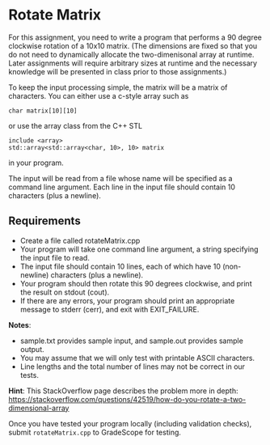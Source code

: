 # Rotate Matrix

For this assignment, you need to write a program that performs a 90 degree 
clockwise rotation of a 10x10 matrix.  (The dimensions are fixed so that you 
do not need to dynamically allocate the two-dimenisonal array  at runtime.  
Later assignments will require arbitrary sizes at runtime and the necessary 
knowledge will be presented in class prior to those assignments.)

To keep the input processing simple, the matrix will be a matrix of characters.
You can either use a c-style array such as 
```
char matrix[10][10]
```
or use the array class from the C++ STL
```
include <array>
std::array<std::array<char, 10>, 10> matrix
```
in your program.

The input will be read from a file whose name will be specified as a command line 
argument. Each line in the input file should contain 10 characters (plus a newline).

## Requirements
- Create a file called rotateMatrix.cpp
- Your program will take one command line argument, a string specifying the 
  input file to read.
- The input file should contain 10 lines, each of which have 10 (non-newline) characters
  (plus a newline).
- Your program should then rotate this 90 degrees clockwise, and print the result on stdout (cout).
- If there are any errors, your program should print an appropriate message to stderr (cerr), 
  and exit with EXIT_FAILURE.

**Notes**: 
- sample.txt provides sample input, and sample.out provides sample output.
- You may assume that we will only test with printable ASCII characters. 
- Line lengths and the total number of lines may not be correct in our tests.

**Hint**: This StackOverflow page describes the problem more in depth:
          https://stackoverflow.com/questions/42519/how-do-you-rotate-a-two-dimensional-array

Once you have tested your program locally (including validation checks), submit `rotateMatrix.cpp` to GradeScope for testing. 
